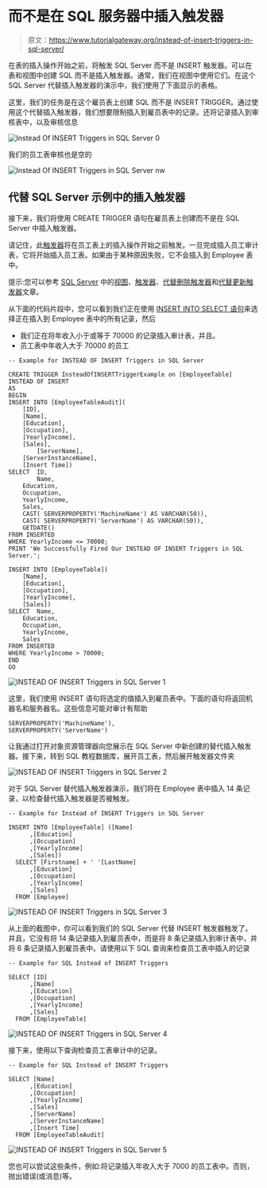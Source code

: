 # 而不是在 SQL 服务器中插入触发器

> 原文：<https://www.tutorialgateway.org/instead-of-insert-triggers-in-sql-server/>

在表的插入操作开始之前，将触发 SQL Server 而不是 INSERT 触发器。可以在表和视图中创建 SQL 而不是插入触发器。通常，我们在视图中使用它们。在这个 SQL Server 代替插入触发器的演示中，我们使用了下面显示的表格。

这里，我们的任务是在这个雇员表上创建 SQL 而不是 INSERT TRIGGER。通过使用这个代替插入触发器，我们想要限制插入到雇员表中的记录。还将记录插入到审核表中，以及审核信息

![Instead Of INSERT Triggers in SQL Server 0](img/7a714e509fe05bfb039affbe22d3f3db.png)

我们的员工表审核也是空的

![Instead Of INSERT Triggers in SQL Server nw](img/fd8302d8c5ad6ff3aab2bf6e72d14eb6.png)

## 代替 SQL Server 示例中的插入触发器

接下来，我们将使用 CREATE TRIGGER 语句在雇员表上创建而不是在 SQL Server 中插入触发器。

请记住，此[触发器](https://www.tutorialgateway.org/triggers-in-sql-server/)将在员工表上的插入操作开始之前触发。一旦完成插入员工审计表，它将开始插入员工表。如果由于某种原因失败，它不会插入到 Employee 表中。

提示:您可以参考 [SQL Server](https://www.tutorialgateway.org/sql/) 中的[视图](https://www.tutorialgateway.org/views-in-sql-server/)、[触发器](https://www.tutorialgateway.org/triggers-in-sql-server/)、[代替删除触发器](https://www.tutorialgateway.org/instead-of-delete-triggers-in-sql-server/)和[代替更新触发器](https://www.tutorialgateway.org/instead-of-update-triggers-in-sql-server/)文章。

从下面的代码片段中，您可以看到我们正在使用 [INSERT INTO SELECT 语句](https://www.tutorialgateway.org/sql-insert-into-select-statement/)来选择正在插入到 Employee 表中的所有记录，然后

*   我们正在将年收入小于或等于 70000 的记录插入审计表，并且。
*   员工表中年收入大于 70000 的员工

```
-- Example for INSTEAD OF INSERT Triggers in SQL Server

CREATE TRIGGER InsteadOfINSERTTriggerExample on [EmployeeTable]
INSTEAD OF INSERT 
AS
BEGIN 
INSERT INTO [EmployeeTableAudit](
	[ID],
	[Name],
	[Education],
	[Occupation],
	[YearlyIncome],
	[Sales],
        [ServerName],
	[ServerInstanceName],
	[Insert Time])
SELECT  ID,	
        Name, 
	Education, 
	Occupation, 
	YearlyIncome,	
	Sales,
	CAST( SERVERPROPERTY('MachineName') AS VARCHAR(50)),
	CAST( SERVERPROPERTY('ServerName') AS VARCHAR(50)),
	GETDATE()
FROM INSERTED
WHERE YearlyIncome <= 70000;
PRINT 'We Successfully Fired Our INSTEAD OF INSERT Triggers in SQL Server.';

INSERT INTO [EmployeeTable]( 
	[Name],
	[Education],
	[Occupation],
	[YearlyIncome],
	[Sales])
SELECT  Name,
	Education,
	Occupation,
	YearlyIncome,
	Sales
FROM INSERTED
WHERE YearlyIncome > 70000;
END
GO
```

![INSTEAD OF INSERT Triggers in SQL Server 1](img/654e02604c53a418f60cd75a12a82906.png)

这里，我们使用 INSERT 语句将选定的值插入到雇员表中。下面的语句将返回机器名和服务器名。这些信息可能对审计有帮助

```
SERVERPROPERTY('MachineName'), 
SERVERPROPERTY('ServerName')
```

让我通过打开对象资源管理器向您展示在 SQL Server 中新创建的替代插入触发器。接下来，转到 SQL 教程数据库，展开员工表，然后展开触发器文件夹

![INSTEAD OF INSERT Triggers in SQL Server 2](img/c5c8835ae8e235083b4ee506eb8519d9.png)

对于 SQL Server 替代插入触发器演示，我们将在 Employee 表中插入 14 条记录，以检查替代插入触发器是否被触发。

```
-- Example for Instead of INSERT Triggers in SQL Server

INSERT INTO [EmployeeTable] ([Name]
      ,[Education]
      ,[Occupation]
      ,[YearlyIncome]
      ,[Sales])
  SELECT [Firstname] + ' '[LastName]
      ,[Education]
      ,[Occupation]
      ,[YearlyIncome]
      ,[Sales] 
  FROM [Employee]
```

![INSTEAD OF INSERT Triggers in SQL Server 3](img/4f799b92bd837e4fc80992d4879b5f78.png)

从上面的截图中，你可以看到我们的 SQL Server 代替 INSERT 触发器触发了。并且，它没有将 14 条记录插入到雇员表中，而是将 8 条记录插入到审计表中，并将 6 条记录插入到雇员表中。请使用以下 SQL 查询来检查员工表中插入的记录

```
-- Example for SQL Instead of INSERT Triggers

SELECT [ID]
      ,[Name]
      ,[Education]
      ,[Occupation]
      ,[YearlyIncome]
      ,[Sales]
  FROM [EmployeeTable]

```

![INSTEAD OF INSERT Triggers in SQL Server 4](img/8d6242d45b8781de22d8b519d89b67cb.png)

接下来，使用以下查询检查员工表审计中的记录。

```
-- Example for SQL Instead of INSERT Triggers

SELECT [Name]
      ,[Education]
      ,[Occupation]
      ,[YearlyIncome]
      ,[Sales]
      ,[ServerName]
      ,[ServerInstanceName]
      ,[Insert Time]
  FROM [EmployeeTableAudit]
```

![INSTEAD OF INSERT Triggers in SQL Server 5](img/68dd8fda115f8e4d64375d441e2deac6.png)

您也可以尝试这些条件，例如:将记录插入年收入大于 7000 的员工表中。否则，抛出错误(或消息)等。